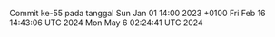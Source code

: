 Commit ke-55 pada tanggal Sun Jan 01 14:00 2023 +0100
Fri Feb 16 14:43:06 UTC 2024
Mon May  6 02:24:41 UTC 2024
